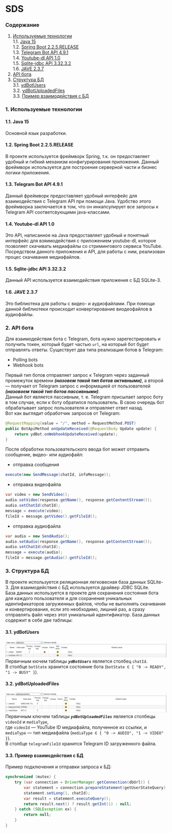 # SDS

### Содержание
1. [Используемые технологии](#1) <br>
    1.1. [Java 15](#1.1) <br>
    1.2. [Spring Boot 2.2.5.RELEASE](#1.2) <br>
    1.3. [Telegram Bot API 4.9.1](#1.2) <br>
    1.4. [Youtube-dl API 1.0](#1.3) <br>
    1.5. [Sqlite-jdbc API 3.32.3.2](#1.4) <br>
    1.6. [JAVE 2.3.7](#1.5)
2. [API бота](#2)
3. [Структура БД](#3) <br>
    3.1. [ydBotUsers](#3.1) <br>
    3.2. [ydBotUploadedFiles](#3.2)<br>
    3.3. [Пример взаимодействия с БД](#3.3)<br>

### 1. Используемые технологии <a name="1"></a>
#### 1.1. Java 15 <a name="1.1"></a>
Основной язык разработки.

#### 1.2. Spring Boot 2.2.5.RELEASE <a name="1.2"></a>
В проекте используется фреймворк Spring, т.к. он предоставляет удобный и гибкий механизм конфигурирования приложения. Данный фреймворк используется для построения серверной части и бизнес логики приложения.

#### 1.3. Telegram Bot API 4.9.1 <a name="1.3"></a>
Данный фреймворк предоставляет удобный интерфейс для взаимодействия с Telegram API при помощи Java. Удобство этого фреймворка заключается в том, что он инкапсулирует все запросы к Telegram API соответсвующими java-классами.

#### 1.4. Youtube-dl API 1.0 <a name="1.3"></a>
Это API, написанное на Java предоставляет удобный и понятный интерфейс для взяимодействия с приложением youtube-dl, которое позволяет скачивать медиафайлы со стримингового сервиса YouTube. Посредством данного приложения и API, для работы с ним, реализован процес скачивания медиафайлов.

#### 1.5. Sqlite-jdbc API 3.32.3.2 <a name="1.4"></a>
Данный API используется взаимодействия приложения с БД SQLite-3.

#### 1.6. JAVE 2.3.7 <a name="1.5"></a>
Это библиотека для работы с видео- и аудиофайлами. При помощи данной библиотеки происходит конвертирование виодеофайлов в аудиофайлы.

### 2. API бота <a name="2"></a>
Для взаимодействия бота с Telegram, бота нужно зарегестрировать и получить токен, который будет частью `url`, на который бот будет отправлять ответы. Существует два типа реализации ботов в Telegram:
 * Polling bots
 * Webhook bots <br>
 
Первый тип ботов отправляет запрос к Telegram через заданный промежуток времени ***(назовем такой тип ботов активными)***, а второй — получает от Telegram запрос с информацией от пользователей ***(назовоем такой тип ботов пассивными)***.  <br>
Данный бот является пассивным, т. е. Telegram присылает запрос боту в том случае, если к боту обратился пользователь. В свою очередь бот обрабатывает запрос пользователя и отправляет ответ назад. <br>
Вот как выглядит обработчик запросов от Telegram:

```java
@RequestMapping(value = "/", method = RequestMethod.POST)
public BotApiMethod onUpdateReceived(@RequestBody Update update) {
	return ydBot.onWebhookUpdateReceived(update);
}
```
После обработки пользовательского ввода бот может отправить сообщение, видео- или аудиофайл:
 * отправка сообщения
 ```java
 execute(new SendMessage(chatId, infoMessage));
 ```
 * отправка видеофайла
 ```java
var video = new SendVideo();
audio.setVideo(response.getName(), response.getContentStream());
audio.setChatId(chatId);
message = execute(video);
fileId = message.getVideo().getFileId();
 ```
 * отправка аудиофайла
 ```java
var audio = new SendAudio();
audio.setAudio(response.getName(), response.getContentStream());
audio.setChatId(chatId);
message = execute(audio);
fileId = message.getAudio().getFileId();
 ```

### 3. Структура БД <a name="3"></a>
В проекте используется реляционная легковесная база данных SQLite-3. Для взаимодействия с БД используется драйвер JDBC SQLite. <br>
База данных используется в проекте для сохранения состояния бота для каждого пользователя и для сохранения уникальных идентификаторов загруженных файлов, чтобы не выполнять скачивания и конвертирования, если это необходимо, лишний раз, а сразу отправлять файл через этот уникальный идентификатор.
База данных содержит в себе две таблицы: 

#### 3.1. ydBotUsers <a name="3.1"></a>
![img](https://github.com/theAngryBeavers/TelegramBot/blob/main/documentation/images/table_1.png) <br>
Первичным кючем таблицы ***`ydBotUsers`*** является столбец `chatId`.<br>
В столбце `botState` хранится состояние бота (`botState ∈ { "0 -> READY", "1 -> BUSY" }`).

#### 3.2. ydBotUploadedFiles <a name="3.2"></a>
![img](https://github.com/theAngryBeavers/TelegramBot/blob/main/documentation/images/table_2.png) <br>
Первичным ключем таблицы ***`ydBotUploadedFiles`*** является столбецы `videoId` и `mediaType`, <br>
где `videoId` — YouTube ID медиафайла, полученное из ссылки, и `mediaType` — тип медиафайла (`mediaType ∈ { "0 -> AUDIO", "1 -> VIDEO" }`). <br>
В столбце `telegramFileId` хранится Telegram ID загруженного файла.

#### 3.3. Пример взаимодействия с БД <a name="3.3"></a>
Пример подключения и отправки запроса к БД:
```java
synchronized (mutex) {
	try (var connection = DriverManager.getConnection(dbUrl)) {
		var statement = connection.prepareStatement(getUserStateQuery);
		statement.setLong(1, chatId);
		var result = statement.executeQuery();
		return result.next() ? result.getInt(1) : null;
	} catch (SQLException ex) {
		return null;
	}
}

```

